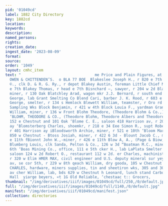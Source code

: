 ```yaml
---
pid: '01049cd'
label: 1882 City Directory
key: 1882cd
location: 
keywords: 
description: 
named_persons: 
rights: 
creation_date: 
ingest_date: '2023-08-09'
format: 
source: 
order: '1049'
layout: cmhc_item
text: "                                 me Price and Plain Figures, at  MAMMOTH STOCKS,
  OWEN & CHITTENDEN’S.  o BLA 77 BOE  Blakeslee Joseph H., r 820 e 7th Blakeslee Lucius
  ©., clk D. & R. G. Ry., r depot Blakey Austin, foreman Little Chief Mine, r head
  e 7th Blakey Thomas, r head e 7th Bisnchard —, sawyer, r 204 w 2d Blaney Daniel,
  miner, r 130 Oak Blatchley Arad, wagon mkr J.J. Bernard, r south end Hemlock Blatterman
  George, lab Grant Smelting Co Blend Cari, barber J. K. Rood, r 603 e 5th Bleuklein
  George, smelter, r 134 s Hemlock Blewett William, teamster, r Oro rd nr Lake Co
  Sampling Wks Block Benjamin, r 421 w 4th Block Louia F., yardman Grand Hotel Blodgett
  William, miner, r 136 w Front Blohm Theodore, (Theodore Blohm & Co.,) r 152 e Chestnut
  ‘BLOHM, THEODORE & CO., (Theodore Blohm, Theodore Albers and Theodore Tamm,} grocers
  152 e Chestnut and 101 Oak ‘Blome C. E., saloon 418 Harrison av, r 205 Harrison
  ay ‘Blomsterberg Charles, shoemkr, r 218 e 34 Eee Simon R., supt Robert E. Lee Mine,
  r 401 Harrison ay iBloodsworth Archie, miner, r 521 e 10th ‘Bloom Marian Mrs., r
  850 w Chestnut - Btoss Josiah, miner, r 422 6 3d - Blount Jacob C., miner, r 426
  e 11th fBionnt John W.,-miner, r 426 e 11th Blow A, A., (Page & Biow,) r 106 e 4th
  Blumberg Louis, clk Sanda, Pelton & Co., 126 w 3d “Boatman M.C., miner, r 730 e
  6th ‘Boas Mining Co., office, 111 e 5th cker H., lab LaPlata Smelter lecker Charles,
  saloon 124 w 2d Robert O., restaurant 112 w 2d. er Charles, machinist Farrow & Co.,
  r 320 w Elim HMER MAX, civil engineer and U.S. deputy mineral sur yeyor, 424 Harrison
  av, se cor 5th, r 229 w 8th qeach William, dry gooda, 105 w Chestnut FRORTTOHER
  CHARLES, hardware, miners supplies, tin and sheetiron wks, 305 and 307 Harrison
  av cher William, lab, bds 629 w Chestnut h Leonard, lunch stand Carbonate Concert
  Hall  yiarge beyers, «t 1G Old Reliable, ‘chestaac t:: Grocers,                                 "
thumbnail: "/img/derivatives/iiif/images/01049cd/full/250,/0/default.jpg"
full: "/img/derivatives/iiif/images/01049cd/full/1140,/0/default.jpg"
manifest: "/img/derivatives/iiif/01049cd/manifest.json"
collection: directories
---
```

